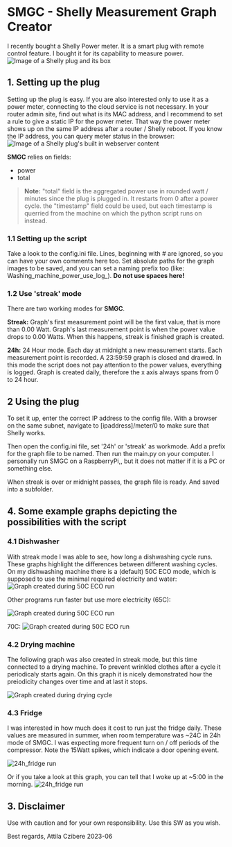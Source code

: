 # SMGC - Shelly Measurement Graph Creator
I recently bought a Shelly Power meter. It is a smart plug with remote control feature. I bought it for its capability to measure power. 
![Image of a Shelly plug and its box](/resources/Shelly_img.png)

## 1. Setting up the plug
Setting up the plug is easy. If you are also interested only to use it as a power meter, connecting to the cloud service is not necessary. In your router admin site, find out what is its MAC address, and I recommend to set a rule to give a static IP for the power meter. That way the power meter shows up on the same IP address after a router / Shelly reboot. 
If you know the IP address, you can query meter status in the browser: 
![Image of a Shelly plug's built in webserver content](/resources/meter.png)

**SMGC** relies on fields: 
- power
- total
> **Note:** "total" field is the aggregated power use in rounded watt / minutes since the plug is plugged in. It restarts from 0 after a power cycle. 
> the "timestamp" field could be used, but each timestamp is querried from the machine on which the python script runs on instead. 

### 1.1 Setting up the script
Take a look to the config.ini file. Lines, beginning with # are ignored, so you can have your own comments here too. Set absolute paths for the graph images to be saved, and you can set a naming prefix too (like: Washing_machine_power_use_log_). **Do not use spaces here!**

### 1.2 Use 'streak' mode
There are two working modes for **SMGC**. 

**Streak:** Graph's first measurement point will be the first value, that is more than 0.00 Watt. Graph's last measurement point is when the power value drops to 0.00 Watts. When this happens, streak is finished graph is created. 

**24h:** 24 Hour mode. Each day at midnight a new measurement starts. Each measurement point is recorded. A 23:59:59 graph is closed and drawed. In this mode the script does not pay attention to the power values, everything is logged. Graph is created daily, therefore the x axis always spans from 0 to 24 hour. 

## 2 Using the plug
To set it up, enter the correct IP address to the config file. With a browser on the same subnet, navigate to [ipaddress]/meter/0 to make sure that Shelly works. 

Then open the config.ini file, set '24h' or 'streak' as workmode. Add a prefix for the graph file to be named. Then run the main.py on your computer. I personally run SMGC on a RaspberryPi,, but it does not matter if it is a PC or something else. 

When streak is over or midnight passes, the graph file is ready. And saved into a subfolder. 

## 4. Some example graphs depicting the possibilities with the script
### 4.1 Dishwasher
With streak mode I was able to see, how long a dishwashing cycle runs. These graphs highlight the differences between different washing cycles. On my dishwashing machine there is a (default) 50C ECO mode, which is supposed to use the minimal required electricity and water: 
![Graph created during 50C ECO run](/resources/50CECO.png)

Other programs run faster but use more electricity (65C): 

![Graph created during 50C ECO run](/resources/65C.png)

70C: 
![Graph created during 50C ECO run](/resources/70C.png)

### 4.2 Drying machine
The following graph was also created in streak mode, but this time connected to a drying machine. To prevent wrinkled clothes after a cycle it periodicaly starts again. On this graph it is nicely demonstrated how the preiodicity changes over time and at last it stops. 

![Graph created during drying cycle](/resources/Drying_machine.png)

### 4.3 Fridge
I was interested in how much does it cost to run just the fridge daily. These values are measured in summer, when room temperature was ~24C in 24h mode of SMGC. I was expecting more frequent turn on / off periods of the compressor. Note the 15Watt spikes, which indicate a door opening event. 


![24h_fridge run](/resources/Fridge.png)

Or if you take a look at this graph, you can tell that I woke up at ~5:00 in the morning. 
![24h_fridge run](/resources/Fridge2.png)


## 3. Disclaimer
Use with caution and for your own responsibility. Use this SW as you wish. 


Best regards, 
Attila Czibere
2023-06

